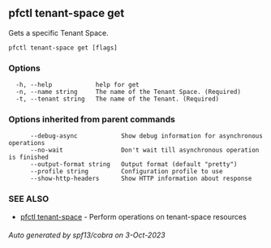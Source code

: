 ## pfctl tenant-space get

Gets a specific Tenant Space.

```
pfctl tenant-space get [flags]
```

### Options

```
  -h, --help            help for get
  -n, --name string     The name of the Tenant Space. (Required)
  -t, --tenant string   The name of the Tenant. (Required)
```

### Options inherited from parent commands

```
      --debug-async            Show debug information for asynchronous operations
      --no-wait                Don't wait till asynchronous operation is finished
      --output-format string   Output format (default "pretty")
      --profile string         Configuration profile to use
      --show-http-headers      Show HTTP information about response
```

### SEE ALSO

* [pfctl tenant-space](pfctl_tenant-space.md)	 - Perform operations on tenant-space resources

###### Auto generated by spf13/cobra on 3-Oct-2023
